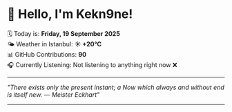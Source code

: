 # 👋 Hello, I'm Kekn9ne!

🗓️ Today is: **Friday, 19 September 2025**  
🌤️ Weather in Istanbul: **☀️   +20°C**  
📊 GitHub Contributions: **90**  
🎧 Currently Listening: Not listening to anything right now ❌

---

_"There exists only the present instant; a Now which always and without end is itself new. — *Meister Eckhart*"_

---
